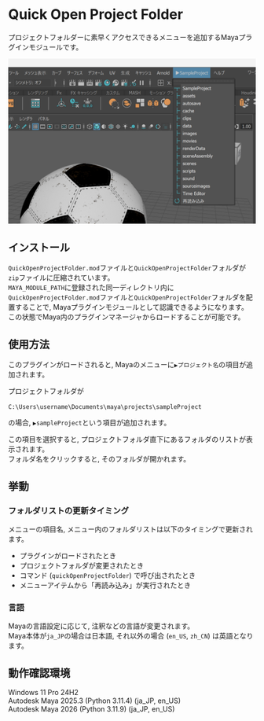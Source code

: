 # Quick Open Project Folder
プロジェクトフォルダーに素早くアクセスできるメニューを追加するMayaプラグインモジュールです。  

![](/README_resource/screenshot.png)
## インストール
`QuickOpenProjectFolder.mod`ファイルと`QuickOpenProjectFolder`フォルダが`zip`ファイルに圧縮されています。  
`MAYA_MODULE_PATH`に登録された同一ディレクトリ内に`QuickOpenProjectFolder.mod`ファイルと`QuickOpenProjectFolder`フォルダを配置することで, Mayaプラグインモジュールとして認識できるようになります。  
この状態でMaya内のプラグインマネージャからロードすることが可能です。
## 使用方法
このプラグインがロードされると, Mayaのメニューに`▶プロジェクト名`の項目が追加されます。  

プロジェクトフォルダが  
```
C:\Users\username\Documents\maya\projects\sampleProject
```
の場合, `▶sampleProject`という項目が追加されます。  

この項目を選択すると, プロジェクトフォルダ直下にあるフォルダのリストが表示されます。  
フォルダ名をクリックすると, そのフォルダが開かれます。
## 挙動
### フォルダリストの更新タイミング
メニューの項目名, メニュー内のフォルダリストは以下のタイミングで更新されます。
- プラグインがロードされたとき
- プロジェクトフォルダが変更されたとき
- コマンド (`quickOpenProjectFolder`) で呼び出されたとき
- メニューアイテムから「再読み込み」が実行されたとき  
### 言語
Mayaの言語設定に応じて, 注釈などの言語が変更されます。  
Maya本体が`ja_JP`の場合は日本語, それ以外の場合 (`en_US`, `zh_CN`) は英語となります。
## 動作確認環境
Windows 11 Pro 24H2  
Autodesk Maya 2025.3 (Python 3.11.4) (ja_JP, en_US)  
Autodesk Maya 2026 (Python 3.11.9) (ja_JP, en_US)